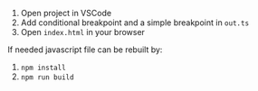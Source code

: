 1. Open project in VSCode
2. Add conditional breakpoint and a simple breakpoint in `out.ts`
3. Open `index.html` in your browser

If needed javascript file can be rebuilt by:

1. `npm install`
2. `npm run build`
